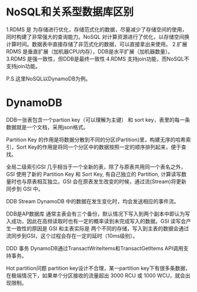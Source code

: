 # NoSQL和关系型数据库区别
1.RDMS 是 为存储进行优化，存储范式化的数据，尽量减少了存储空间的使用，同时构建了非常强大的查询能力。NoSQL 对计算资源进行了优化，以存储空间换计算时间。数据表中直接存储了非范式化的数据，可以直接拿出来使用。
2.扩展
RDMS 是垂直扩展（加机器CPU内存），DDB是水平扩展（加机器数量）。
3.RDMS 是强一致性，但DDB是最终一致性
4.RDMS 支持join功能，而NoSQL不支持join功能。

P.S.这里NoSQL以DynamoDB为例。

# DynamoDB
DDB一张表包含一个partion key（可以理解为主键） 和 sort key，表里的每一条数据就是一个文档，采用json格式。

Partition Key 的作用是将数据分散到不同的分区(Partition)里，构建无序的哈希索引，Sort Key的作用是将同一个分区中的数据按照一定的顺序排列起来，便于查找。

全局二级索引GSI
几乎相当于一个全新的表，除了与原表共用同一个表名之外，GSI 使用了新的 Partition Key 和 Sort Key, 有自己独立的 Partition, 计算读写数量时也与原表相互独立。GSI 会在原表发生改变的时候，通过流(Stream)将更新同步到 GSI 中。

DDB Stream
DynamoDB 中的数据在发生变化时，均会发送相应的事件流。

DDB是AP数据库
通常主表会有三个备份，默认情况下写入到两个副本中即认为写入成功，因此在高频读取时也有一定的概率读到未完成写入的数据。GSI 读写会产生一致性的原因是 GSI 和主表实际是 两个不同的存储，写入到主表的数据会通过流同步到GSI，这个过程会存在一定的延时（10ms级别）。

DDD 事务
DynamoDB通过TransactWriteItems和TransactGetItems API调用支持事务。

Hot partition问题
partition key设计不合理，某一partition key下有很多条数据，在极端情况下，如果单个分区接收的流量超出 3000 RCU 或 1000 WCU，就会出现限制。